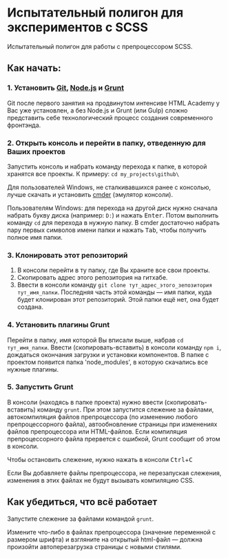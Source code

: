 # Испытательный полигон для экспериментов с SCSS

Испытательный полигон для работы с препроцессором SCSS.



## Как начать:

### 1. Установить [Git](http://git-scm.com/), [Node.js](http://nodejs.org/) и [Grunt](http://gruntjs.com/)

Git после первого занятия на продвинутом интенсиве HTML Academy у Вас уже установлен, а без Node.js и Grunt (или Gulp) сложно представить себе технологический процесс создания современного фронтэнда.



### 2. Открыть консоль и перейти в папку, отведенную для Ваших проектов

Запустить консоль и набрать команду перехода к папке, в которой хранятся все проекты. К примеру: `cd my_projects\github\`

Для пользователей Windows, не сталкивавшихся ранее с консолью, лучше скачать и установить [cmder](http://bliker.github.io/cmder/) (эмулятор консоли).

Пользователям Windows: для перехода на другой диск нужно сначала набрать букву диска (например: `D:`) и нажать <kbd>Enter</kbd>. Потом выполнить команду `cd` для перехода в нужную папку. В cmder достаточно набрать пару первых символов имени папки и нажать <kbd>Tab</kbd>, чтобы получить полное имя папки.



### 3. Клонировать этот репозиторий

1. В консоли перейти в ту папку, где Вы храните все свои проекты.
2. Скопировать адрес этого репозитория на гитхабе. 
3. Ввести в консоли команду `git clone тут_адрес_этого_зепозитория тут_имя_папки`. Последняя часть этой команды — имя папки, куда будет клонирован этот репозиторий. Этой папки ещё нет, она будет создана.



### 4. Установить плагины Grunt

Перейти в папку, имя которой Вы вписали выше, набрав `cd тут_имя_папки`. Ввести (скопировать-вставить) в консоли  команду `npm i`, дождаться окончания загрузки и установки компонентов. В папке с проектом появится папка 'node_modules', в которую скачались все нужные плагины.



### 5. Запустить Grunt

В консоли (находясь в папке проекта) нужно ввести (скопировать-вставить) команду `grunt`. При этом запустится слежение за файлами, автокомпиляция файлов препроцессора (по изменению любого препроцессорного файла), автообновление страницы при изменениях файлов препроцессора или HTML-файлов. Если компиляция препроцессорного файла прервется с ошибкой, Grunt сообщит об этом в консоли.

Чтобы остановить слежение, нужно нажать в консоли <kbd>Ctrl</kbd>+<kbd>C</kbd>

Если Вы добавляете файлы препроцессора, не перезапуская слежения, изменения в этих файлах не будут вызывать компиляцию CSS.



## Как убедиться, что всё работает

Запустите слежение за файлами командой `grunt`.

Измените что-либо в файлах препроцессора (значение переменной с размером шрифта) и взгляните на открытый html-файл — должна произойти автоперезагрузка страницы с новыми стилями.